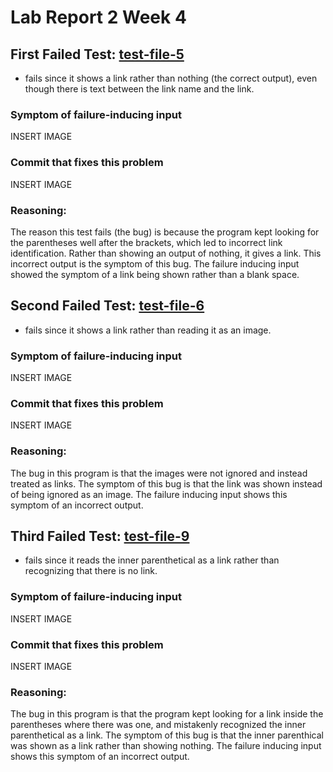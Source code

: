 # Lab Report 2 Week 4   

## First Failed Test: [test-file-5](https://github.com/anselvar/markdown-parser/blob/main/test-file5.md)   
- fails since it shows a link rather than nothing (the correct output), even though there is text between the link name and the link.   
### Symptom of failure-inducing input
INSERT IMAGE   
### Commit that fixes this problem   
INSERT IMAGE   
### Reasoning:   
The reason this test fails (the bug) is because the program kept looking for the parentheses well after the brackets, which led to incorrect link identification. Rather than showing an output of nothing, it gives a link. This incorrect output is the symptom of this bug. The failure inducing input showed the symptom of a link being shown rather than a blank space.   
   
## Second Failed Test: [test-file-6](https://github.com/anselvar/markdown-parser/blob/main/test-file6.md)   
- fails since it shows a link rather than reading it as an image.   
### Symptom of failure-inducing input   
INSERT IMAGE   
### Commit that fixes this problem   
INSERT IMAGE   
### Reasoning:   
The bug in this program is that the images were not ignored and instead treated as links. The symptom of this bug is that the link was shown instead of being ignored as an image. The failure inducing input shows this symptom of an incorrect output.   
   
## Third Failed Test: [test-file-9](https://github.com/anselvar/markdown-parser/blob/main/test-file9.md)   
- fails since it reads the inner parenthetical as a link rather than recognizing that there is no link.   
### Symptom of failure-inducing input   
INSERT IMAGE   
### Commit that fixes this problem   
INSERT IMAGE   
### Reasoning:   
The bug in this program is that the program kept looking for a link inside the parentheses where there was one, and mistakenly recognized the inner parenthetical as a link. The symptom of this bug is that the inner parenthical was shown as a link rather than showing nothing. The failure inducing input shows this symptom of an incorrect output.   
